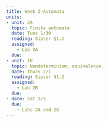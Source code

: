 ```yaml
---
title: Week 2—Automata
units:
- unit: 2A
  topic: Finite automata
  date: Tues 1/30
  reading: Sipser §1.1
  assigned: 
    - Lab 2A
  due: 
- unit: 1B
  topic: Nondeterminism; equivalence.
  date: Thurs 2/1
  reading: Sipser §1.2
  assigned: 
    - Lab 2B
  due: 
- date: Sat 2/3
  due: 
    - Labs 2A and 2B
---
```


